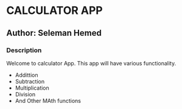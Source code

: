 # CALCULATOR APP
## Author: Seleman Hemed
### Description

Welcome to calculator App. This app will have various functionality.
- Addittion
- Subtraction
- Multiplication
- Division
- And Other MAth functions
